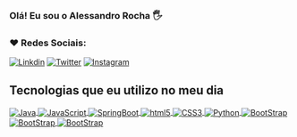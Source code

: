 ### Olá! Eu sou o Alessandro Rocha 🖐️
### ❤️ Redes Sociais:

[![Linkdin](https://img.shields.io/badge/LinkedIn-0077B5?style=for-the-badge&logo=linkedin&logoColor=white)](https://www.https://www.linkedin.com/in/alessandro-n-rocha-587004132/)
[![Twitter](https://img.shields.io/badge/Twitter-1DA1F2?style=for-the-badge&logo=twitter&logoColor=white)](https://twitter.com/rochalerocha)
[![Instagram](https://img.shields.io/badge/Instagram-E4405F?style=for-the-badge&logo=instagram&logoColor=white)](https://www.instagram.com/rochaale2014/)


## Tecnologias que eu utilizo no meu dia

<div align="center">
  <a href="https://github.com/Alewarrior">
</div>

<div style="display: inline_block">
    <img align= "center" alt="Java" src="https://img.shields.io/badge/Java-ED8B00?style=for-the-badge&logo=java&logoColor=white" />
    <img align= "center" alt="JavaScript" src="https://img.shields.io/badge/JavaScript-F7DF1E?style=for-the-badge&logo=javascript&logoColor=black" />
    <img align= "center" alt="SpringBoot" src="https://img.shields.io/badge/Spring-6DB33F?style=for-the-badge&logo=spring&logoColor=white" />
    <img align= "center" alt="html5" src="https://img.shields.io/badge/HTML5-E34F26?style=for-the-badge&logo=html5&logoColor=white" />
    <img align= "center" alt="CSS3" src="https://img.shields.io/badge/CSS3-1572B6?style=for-the-badge&logo=css3&logoColor=white" />
    <img align= "center" alt="Python" src="https://img.shields.io/badge/Python-14354C?style=for-the-badge&logo=python&logoColor=white" />
    <img align= "center" alt="BootStrap" src="https://img.shields.io/badge/Bootstrap-563D7C?style=for-the-badge&logo=bootstrap&logoColor=white" />
    <img align= "center" alt="BootStrap" src="https://img.shields.io/badge/Markdown-000000?style=for-the-badge&logo=markdown&logoColor=white" />
    <img align= "center" alt="BootStrap" src="https://img.shields.io/badge/SQLite-07405E?style=for-the-badge&logo=sqlite&logoColor=white" />
   
</div>

